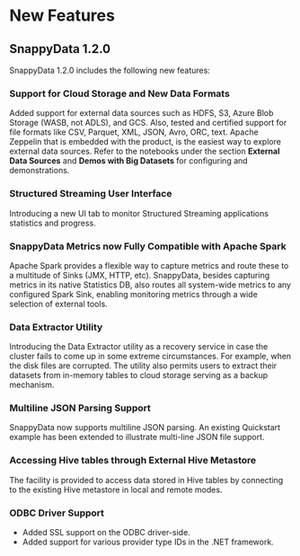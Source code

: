 # New Features

## SnappyData 1.2.0

SnappyData 1.2.0 includes the following new features:

### Support for Cloud Storage and New Data Formats
Added support for external data sources such as  HDFS, S3, Azure Blob Storage (WASB, not ADLS), and GCS. Also, tested and certified support for file formats like CSV, Parquet, XML, JSON, Avro, ORC, text. 
Apache Zeppelin that is embedded with the product, is the easiest way to explore external data sources. Refer to the notebooks under the section **External Data Sources** and **Demos with Big Datasets** for configuring and demonstrations. 

### Structured Streaming User Interface
Introducing a new UI tab to monitor Structured Streaming applications statistics and progress.

### SnappyData Metrics now Fully Compatible with Apache Spark 
Apache Spark provides a flexible way to capture metrics and route these to a multitude of Sinks (JMX, HTTP, etc). SnappyData, besides capturing metrics in its native Statistics DB, also routes all system-wide metrics to any configured Spark Sink, enabling monitoring metrics through a wide selection of external tools. 

### Data Extractor Utility
Introducing the Data Extractor utility as a recovery service in case the cluster fails to come up in some extreme circumstances. For example, when the disk files are corrupted. The utility also permits users to extract their datasets from in-memory tables to cloud storage serving as a backup mechanism. 

### Multiline JSON Parsing Support
SnappyData now supports multiline JSON parsing. An existing Quickstart example has been extended to illustrate multi-line JSON file support.

### Accessing Hive tables through External Hive Metastore
The facility is provided to access data stored in Hive tables by connecting to the existing Hive metastore in local and remote modes.

### ODBC Driver Support

*	Added SSL support on the ODBC driver-side.
*	Added support for various provider type IDs in the .NET framework.
